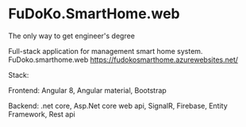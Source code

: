 # FuDoKo.SmartHome.web
The only way to get engineer's degree

Full-stack application for management smart home system.
FuDoko.smarthome.web https://fudokosmarthome.azurewebsites.net/

Stack:

  Frontend:
    Angular 8,
    Angular material,
    Bootstrap
    
  Backend:
    .net core,
    Asp.Net core web api,
    SignalR,
    Firebase,
    Entity Framework,
    Rest api
  
